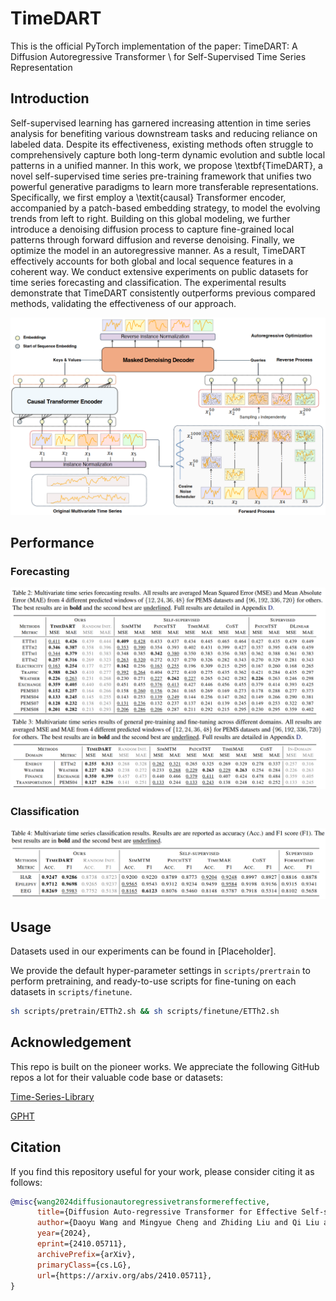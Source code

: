 # TimeDART
This is the official PyTorch implementation of the paper: TimeDART: A Diffusion Autoregressive Transformer \\ 
for Self-Supervised Time Series Representation

## Introduction

Self-supervised learning has garnered increasing attention in time series analysis for benefiting various downstream tasks and reducing reliance on labeled data. 
Despite its effectiveness, existing methods often struggle to comprehensively capture both long-term dynamic evolution and subtle local patterns in a unified manner.
In this work, we propose \textbf{TimeDART}, a novel self-supervised time series pre-training framework that unifies two powerful generative paradigms to learn more transferable representations. 
Specifically, we first employ a \textit{causal} Transformer encoder, accompanied by a patch-based embedding strategy, to model the evolving trends from left to right.
Building on this global modeling, we further introduce a denoising diffusion process to capture fine-grained local patterns through forward diffusion and reverse denoising. 
Finally, we optimize the model in an autoregressive manner.
As a result, TimeDART effectively accounts for both global and local sequence features in a coherent way.
We conduct extensive experiments on public datasets for time series forecasting and classification. The experimental results demonstrate that TimeDART consistently outperforms previous compared methods, validating the effectiveness of our approach.

![](assets/model.png)

## Performance

### Forecasting

![](assets/table1.png)

### Classification

![](assets/table2.png)

## Usage

Datasets used in our experiments can be found in [Placeholder].

We provide the default hyper-parameter settings in `scripts/prertrain` to perform pretraining, and ready-to-use scripts for fine-tuning on each datasets in `scripts/finetune`.

```sh
sh scripts/pretrain/ETTh2.sh && sh scripts/finetune/ETTh2.sh
```

## Acknowledgement

This repo is built on the pioneer works. We appreciate the following GitHub repos a lot for their valuable code base or datasets:

[Time-Series-Library](https://github.com/thuml/Time-Series-Library?tab=readme-ov-file)

[GPHT](https://github.com/icantnamemyself/GPHT/tree/main)

## Citation

If you find this repository useful for your work, please consider citing it as follows:

```bibtex
@misc{wang2024diffusionautoregressivetransformereffective,
      title={Diffusion Auto-regressive Transformer for Effective Self-supervised Time Series Forecasting}, 
      author={Daoyu Wang and Mingyue Cheng and Zhiding Liu and Qi Liu and Enhong Chen},
      year={2024},
      eprint={2410.05711},
      archivePrefix={arXiv},
      primaryClass={cs.LG},
      url={https://arxiv.org/abs/2410.05711}, 
}
```
